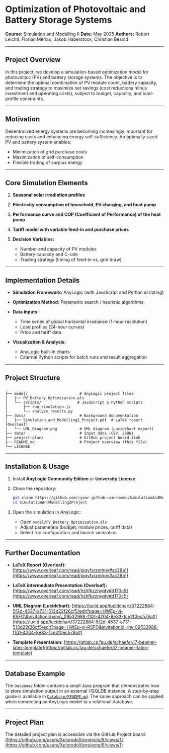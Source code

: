 # Optimization of Photovoltaic and Battery Storage Systems

**Course:** Simulation and Modelling II
**Date:** May 2025
**Authors:** Robert Leichtl, Florian Merlau, Jakob Haberstock, Christian Besold

---

## Project Overview

In this project, we develop a simulation-based optimization model for photovoltaic (PV) and battery storage systems. The objective is to determine the optimal combination of PV module count, battery capacity, and trading strategy to maximize net savings (cost reductions minus investment and operating costs), subject to budget, capacity, and load-profile constraints.

---

## Motivation

Decentralized energy systems are becoming increasingly important for reducing costs and enhancing energy self-sufficiency. An optimally sized PV and battery system enables:

* Minimization of grid purchase costs
* Maximization of self-consumption
* Flexible trading of surplus energy

---

## Core Simulation Elements

1. **Seasonal solar irradiation profiles**
2. **Electricity consumption of household, EV charging, and heat pump**
3. **Performance curve and COP (Coefficient of Performance) of the heat pump**
4. **Tariff model with variable feed-in and purchase prices**
5. **Decision Variables:**

   * Number and capacity of PV modules
   * Battery capacity and C-rate
   * Trading strategy (timing of feed-in vs. grid draw)

---

## Implementation Details

* **Simulation Framework:** AnyLogic (with JavaScript and Python scripting)
* **Optimization Method:** Parametric search / heuristic algorithms
* **Data Inputs:**

  * Time series of global horizontal irradiance (1-hour resolution)
  * Load profiles (24-hour curves)
  * Price and tariff data
* **Visualization & Analysis:**

  * AnyLogic built-in charts
  * External Python scripts for batch runs and result aggregation

---

## Project Structure

```
.
├── model/                       # AnyLogic project files
│   ├── PV_Battery_Optimization.als
│   └── scripts/                # JavaScript & Python scripts
│       ├── run_simulation.js
│       └── analyze_results.py
├── docs/                        # Background documentation
│   ├── Simulation_and_Modelling2_Project.pdf  # LaTeX report (Overleaf)
│   └── UML_Diagram.png          # UML diagram (Lucidchart export)
├── data/                        # Input data (CSV, JSON)
├── project-plan/                # GitHub project board link
├── README.md                    # Project overview (this file)
└── LICENSE
```

---

## Installation & Usage

1. Install **AnyLogic Community Edition** or **University License**.

2. Clone the repository:

   ```bash
   git clone https://github.com/<your-github-username>/SimulationAndModelling2Project.git
   cd SimulationAndModelling2Project
   ```
3. Open the simulation in AnyLogic:

   * Open `model/PV_Battery_Optimization.als`
   * Adjust parameters (budget, module prices, tariff data)
   * Select run configuration and launch simulation

---

## Further Documentation

* **LaTeX Report (Overleaf):**
  [https://www.overleaf.com/read/pjqyfxrzmhpv#ac28a1](https://www.overleaf.com/read/pjqyfxrzmhpv#ac28a1)
* **LaTeX intermediate Presentation (Overleaf):**
  [https://www.overleaf.com/read/hzhfkzznyqty#d170c5](https://www.overleaf.com/read/hzhfkzznyqty#d170c5)

* **UML Diagram (Lucidchart):**
  [https://lucid.app/lucidchart/37222884-5f2d-4537-a731-513d22f26cf5/edit?page=HWEp-vi-RSFO\&invitationId=inv\_09532988-f101-4204-8e33-1ce2f0ec578a#](https://lucid.app/lucidchart/37222884-5f2d-4537-a731-513d22f26cf5/edit?page=HWEp-vi-RSFO&invitationId=inv_09532988-f101-4204-8e33-1ce2f0ec578a#)

* **Template Presentation:**
  [https://gitlab.cs.fau.de/schaefer/i7-beamer-latex-template](https://gitlab.cs.fau.de/schaefer/i7-beamer-latex-template)

---

## Database Example

The `Database` folder contains a small Java program that demonstrates how to
store simulation output in an external HSQLDB instance. A step-by-step guide is
available in [`Database/README.md`](Database/README.md). The same approach can
be applied when connecting an AnyLogic model to a relational database.

---

## Project Plan

The detailed project plan is accessible via the GitHub Project board:
[https://github.com/users/XplorodoX/projects/6/views/1](https://github.com/users/XplorodoX/projects/6/views/1)

